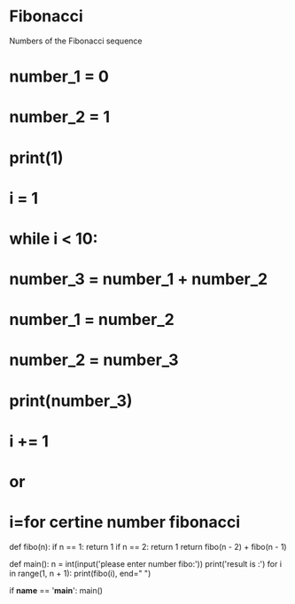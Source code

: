 # Fibonacci
Numbers of the Fibonacci sequence

# number_1 = 0
# number_2 = 1
# print(1)
# i = 1
# while i < 10:
#     number_3 = number_1 + number_2
#     number_1 = number_2
#     number_2 = number_3
#     print(number_3)
#     i += 1

# or

# i=for certine number fibonacci


def fibo(n):
    if n == 1:
        return 1
    if n == 2:
        return 1
    return fibo(n - 2) + fibo(n - 1)


def main():
    n = int(input('please enter number fibo:'))
    print('result is :')
    for i in range(1, n + 1):
        print(fibo(i), end="  ")


if __name__ == '__main__':
    main()
